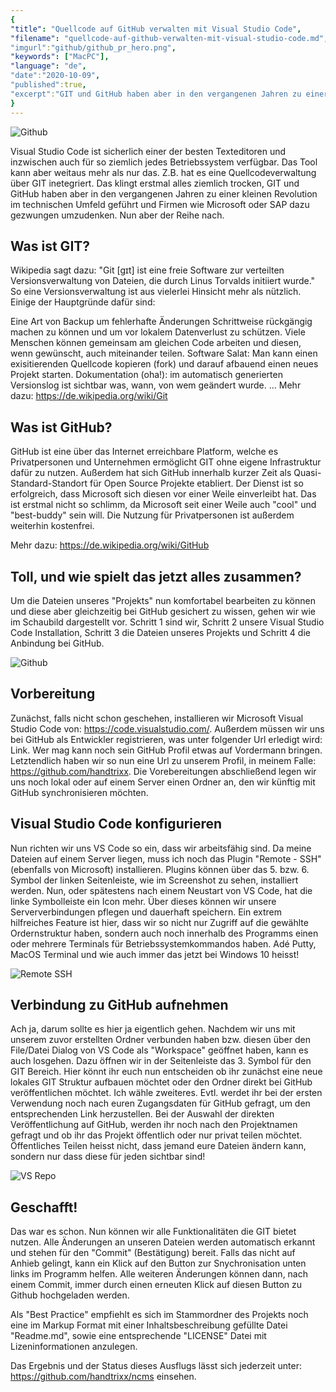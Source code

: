 ```yaml
---
{
"title": "Quellcode auf GitHub verwalten mit Visual Studio Code",
"filename": "quellcode-auf-github-verwalten-mit-visual-studio-code.md",
"imgurl":"github/github_pr_hero.png",
"keywords": ["MacPC"],
"language": "de",
"date":"2020-10-09",
"published":true,
"excerpt":"GIT und GitHub haben aber in den vergangenen Jahren zu einer kleinen Revolution im technischen Umfeld geführt und Firmen wie Microsoft oder SAP dazu gezwungen umzudenken."
}
---
```

![Github](/media/full/github/github_pr_hero.webp)

Visual Studio Code ist sicherlich einer der besten Texteditoren und inzwischen auch für so ziemlich jedes Betriebssystem verfügbar. Das Tool kann aber weitaus mehr als nur das. Z.B. hat es eine Quellcodeverwaltung über GIT inetegriert. Das klingt erstmal alles ziemlich trocken, GIT und GitHub haben aber in den vergangenen Jahren zu einer kleinen Revolution im technischen Umfeld geführt und Firmen wie Microsoft oder SAP dazu gezwungen umzudenken. Nun aber der Reihe nach.

## Was ist GIT?
Wikipedia sagt dazu: "Git [ɡɪt] ist eine freie Software zur verteilten Versionsverwaltung von Dateien, die durch Linus Torvalds initiiert wurde." So eine Versionsverwaltung ist aus vielerlei Hinsicht mehr als nützlich. Einige der Hauptgründe dafür sind:

Eine Art von Backup um fehlerhafte Änderungen Schrittweise rückgängig machen zu können und um vor lokalem Datenverlust zu schützen.
Viele Menschen können gemeinsam am gleichen Code arbeiten und diesen, wenn gewünscht, auch miteinander teilen.
Software Salat: Man kann einen exisitierenden Quellcode kopieren (fork) und darauf afbauend einen neues Projekt starten.
Dokumentation (oha!): im automatisch generierten Versionslog ist sichtbar was, wann, von wem geändert wurde.
...
Mehr dazu: https://de.wikipedia.org/wiki/Git

## Was ist GitHub?
GitHub ist eine über das Internet erreichbare Platform, welche es Privatpersonen und Unternehmen ermöglicht GIT ohne eigene Infrastruktur dafür zu nutzen. Außerdem hat sich GitHub innerhalb kurzer Zeit als Quasi-Standard-Standort für Open Source Projekte etabliert. Der Dienst ist so erfolgreich, dass Microsoft sich diesen vor einer Weile einverleibt hat. Das ist erstmal nicht so schlimm, da Microsoft seit einer Weile auch "cool" und "best-buddy" sein will. Die Nutzung für Privatpersonen ist außerdem weiterhin kostenfrei.

Mehr dazu: https://de.wikipedia.org/wiki/GitHub

## Toll, und wie spielt das jetzt alles zusammen?
Um die Dateien unseres "Projekts" nun komfortabel bearbeiten zu können und diese aber gleichzeitig bei GitHub gesichert zu wissen, gehen wir wie im Schaubild dargestellt vor. Schritt 1 sind wir, Schritt 2 unsere Visual Studio Code Installation, Schritt 3 die Dateien unseres Projekts und Schritt 4 die Anbindung bei GitHub.


![Github](/media/full/github/git_workflow.webp)
## Vorbereitung
Zunächst, falls nicht schon geschehen, installieren wir Microsoft Visual Studio Code von: https://code.visualstudio.com/. Außerdem müssen wir uns bei GitHub als Entwickler registrieren, was unter folgender Url erledigt wird: Link. Wer mag kann noch sein GitHub Profil etwas auf Vordermann bringen. Letztendlich haben wir so nun eine Url zu unserem Profil, in meinem Falle: https://github.com/handtrixx. Die Vorebereitungen abschließend legen wir uns noch lokal oder auf einem Server einen Ordner an, den wir künftig mit GitHub synchronisieren möchten.

## Visual Studio Code konfigurieren
Nun richten wir uns VS Code so ein, dass wir arbeitsfähig sind. Da meine Dateien auf einem Server liegen, muss ich noch das Plugin "Remote - SSH" (ebenfalls von Microsoft) installieren. Plugins können über das 5. bzw. 6. Symbol der linken Seitenleiste, wie im Screenshot zu sehen, installiert werden. Nun, oder spätestens nach einem Neustart von VS Code, hat die linke Symbolleiste ein Icon mehr. Über dieses können wir unsere Serververbindungen pflegen und dauerhaft speichern. Ein extrem hilfreiches Feature ist hier, dass wir so nicht nur Zugriff auf die gewählte Ordernstruktur haben, sondern auch noch innerhalb des Programms einen oder mehrere Terminals für Betriebssystemkommandos haben. Adé Putty, MacOS Terminal und wie auch immer das jetzt bei Windows 10 heisst!

![Remote SSH](/media/full/github/remote_ssh.webp)
## Verbindung zu GitHub aufnehmen
Ach ja, darum sollte es hier ja eigentlich gehen. Nachdem wir uns mit unserem zuvor erstellten Ordner verbunden haben bzw. diesen über den File/Datei Dialog von VS Code als "Workspace" geöffnet haben, kann es auch losgehen. Dazu öffnen wir in der Seitenleiste das 3. Symbol für den GIT Bereich. Hier könnt ihr euch nun entscheiden ob ihr zunächst eine neue lokales GIT Struktur aufbauen möchtet oder den Ordner direkt bei GitHub veröffentlichen möchtet. Ich wähle zweiteres. Evtl. werdet ihr bei der ersten Verwendung noch nach euren Zugangsdaten für GitHub gefragt, um den entsprechenden Link herzustellen. Bei der Auswahl der direkten Veröffentlichung auf GitHub, werden ihr noch nach den Projektnamen gefragt und ob ihr das Projekt öffentlich oder nur privat teilen möchtet. Öffentliches Teilen heisst nicht, dass jemand eure Dateien ändern kann, sondern nur dass diese für jeden sichtbar sind!


![VS Repo](/media/full/github/vs_repo.webp)
## Geschafft!
Das war es schon. Nun können wir alle Funktionalitäten die GIT bietet nutzen. Alle Änderungen an unseren Dateien werden automatisch erkannt und stehen für den "Commit" (Bestätigung) bereit. Falls das nicht auf Anhieb gelingt, kann ein Klick auf den Button zur Snychronisation unten links im Programm helfen. Alle weiteren Änderungen können dann, nach einem Commit, immer durch einen erneuten Klick auf diesen Button zu Github hochgeladen werden.

Als "Best Practice" empfiehlt es sich im Stammordner des Projekts noch eine im Markup Format mit einer Inhaltsbeschreibung gefüllte Datei "Readme.md", sowie eine entsprechende "LICENSE" Datei mit Lizeninformationen anzulegen.

Das Ergebnis und der Status dieses Ausflugs lässt sich jederzeit unter: https://github.com/handtrixx/ncms einsehen.
